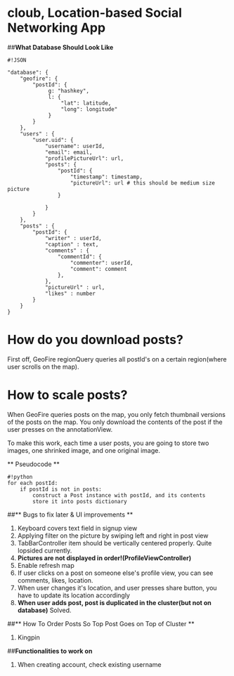 # **cloub**, Location-based Social Networking App #

##**What Database Should Look Like**

```
#!JSON

"database": {
    "geofire": {
        "postId": {
             g: "hashkey", 
             l: {
                 "lat": latitude,
                 "long": longitude"
             }
        }
    },
    "users" : {
        "user.uid": {
            "username": userId,
            "email": email,
            "profilePictureUrl": url,
            "posts": {
                "postId": {
                    "timestamp": timestamp,
                    "pictureUrl": url # this should be medium size picture
                }
                
            }
        }
    },
    "posts" : {
        "postId": {
            "writer" : userId,
            "caption" : text,
            "comments" : {
                "commentId": {
                    "commenter": userId,
                    "comment": comment
                },
            },
            "pictureUrl" : url,
            "likes" : number
        }
    }
}
```
# **How do you download posts?**
First off, GeoFire regionQuery queries all postId's on a certain region(where user scrolls on the map). 

# How to scale posts?
When GeoFire queries posts on the map, you only fetch thumbnail versions of the posts on the map. You only download the contents of the post if the user presses on the annotationView. 

To make this work, each time a user posts, you are going to store two images, one shrinked image, and one original image. 


** Pseudocode **

```
#!python
for each postId:
    if postId is not in posts:
        construct a Post instance with postId, and its contents
        store it into posts dictionary
```

    



##** Bugs to fix later & UI improvements **
1. Keyboard covers text field in signup view
2. Applying filter on the picture by swiping left and right in post view
3. TabBarController item should be vertically centered properly. Quite lopsided currently.
4. **Pictures are not displayed in order!(ProfileViewController)**
5. Enable refresh map
6. If user clicks on a post on someone else's profile view, you can see comments, likes, location.
7. When user changes it's location, and user presses share button, you have to update its location accordingly
8. **When user adds post, post is duplicated in the cluster(but not on database)** Solved.

##** How To Order Posts So Top Post Goes on Top of Cluster **
1. Kingpin

##**Functionalities to work on**
1. When creating account, check existing username